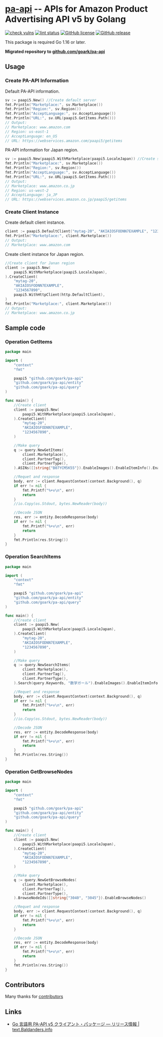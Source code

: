 # [pa-api] -- APIs for Amazon Product Advertising API v5 by Golang

[![check vulns](https://github.com/goark/pa-api/workflows/vulns/badge.svg)](https://github.com/goark/pa-api/actions)
[![lint status](https://github.com/goark/pa-api/workflows/lint/badge.svg)](https://github.com/goark/pa-api/actions)
[![GitHub license](https://img.shields.io/badge/license-Apache%202-blue.svg)](https://raw.githubusercontent.com/goark/pa-api/master/LICENSE)
[![GitHub release](https://img.shields.io/github/release/goark/pa-api.svg)](https://github.com/goark/pa-api/releases/latest)

This package is required Go 1.16 or later.

**Migrated repository to [github.com/goark/pa-api][pa-api]**

## Usage

### Create PA-API Information

Default PA-API information.

```go
sv := paapi5.New() //Create default server
fmt.Println("Marketplace:", sv.Marketplace())
fmt.Println("Region:", sv.Region())
fmt.Println("AcceptLanguage:", sv.AcceptLanguage())
fmt.Println("URL:", sv.URL(paapi5.GetItems.Path()))
// Output:
// Marketplace: www.amazon.com
// Region: us-east-1
// AcceptLanguage: en_US
// URL: https://webservices.amazon.com/paapi5/getitems
```

PA-API information for Japan region.

```go
sv := paapi5.New(paapi5.WithMarketplace(paapi5.LocaleJapan)) //Create server in Japan region
fmt.Println("Marketplace:", sv.Marketplace())
fmt.Println("Region:", sv.Region())
fmt.Println("AcceptLanguage:", sv.AcceptLanguage())
fmt.Println("URL:", sv.URL(paapi5.GetItems.Path()))
// Output:
// Marketplace: www.amazon.co.jp
// Region: us-west-2
// AcceptLanguage: ja_JP
// URL: https://webservices.amazon.co.jp/paapi5/getitems
```

### Create Client Instance

Create default client instance.

```go
client := paapi5.DefaultClient("mytag-20", "AKIAIOSFODNN7EXAMPLE", "1234567890") //Create default client
fmt.Println("Marketplace:", client.Marketplace())
// Output:
// Marketplace: www.amazon.com
```

Create client instance for Japan region.

```go
//Create client for Janan region
client := paapi5.New(
    paapi5.WithMarketplace(paapi5.LocaleJapan),
).CreateClient(
    "mytag-20",
    "AKIAIOSFODNN7EXAMPLE",
    "1234567890",
    paapi5.WithHttpClient(http.DefaultClient),
)
fmt.Println("Marketplace:", client.Marketplace())
// Output:
// Marketplace: www.amazon.co.jp
```

## Sample code

### Operation GetItems

```go
package main

import (
    "context"
    "fmt"

    paapi5 "github.com/goark/pa-api"
    "github.com/goark/pa-api/entity"
    "github.com/goark/pa-api/query"
)

func main() {
    //Create client
    client := paapi5.New(
        paapi5.WithMarketplace(paapi5.LocaleJapan),
    ).CreateClient(
        "mytag-20",
        "AKIAIOSFODNN7EXAMPLE",
        "1234567890",
    )

    //Make query
    q := query.NewGetItems(
        client.Marketplace(),
        client.PartnerTag(),
        client.PartnerType(),
    ).ASINs([]string{"B07YCM5K55"}).EnableImages().EnableItemInfo().EnableParentASIN()

    //Requet and response
    body, err := client.RequestContext(context.Background(), q)
    if err != nil {
        fmt.Printf("%+v\n", err)
        return
    }
    //io.Copy(os.Stdout, bytes.NewReader(body))

    //Decode JSON
    res, err := entity.DecodeResponse(body)
    if err != nil {
        fmt.Printf("%+v\n", err)
        return
    }
    fmt.Println(res.String())
}
```

### Operation SearchItems

```go
package main

import (
    "context"
    "fmt"

    paapi5 "github.com/goark/pa-api"
    "github.com/goark/pa-api/entity"
    "github.com/goark/pa-api/query"
)

func main() {
    //Create client
    client := paapi5.New(
        paapi5.WithMarketplace(paapi5.LocaleJapan),
    ).CreateClient(
        "mytag-20",
        "AKIAIOSFODNN7EXAMPLE",
        "1234567890",
    )

    //Make query
    q := query.NewSearchItems(
        client.Marketplace(),
        client.PartnerTag(),
        client.PartnerType(),
    ).Search(query.Keywords, "数学ガール").EnableImages().EnableItemInfo().EnableParentASIN()

    //Requet and response
    body, err := client.RequestContext(context.Background(), q)
    if err != nil {
        fmt.Printf("%+v\n", err)
        return
    }
    //io.Copy(os.Stdout, bytes.NewReader(body))

    //Decode JSON
    res, err := entity.DecodeResponse(body)
    if err != nil {
        fmt.Printf("%+v\n", err)
        return
    }
    fmt.Println(res.String())
}
```

### Operation GetBrowseNodes

```go
package main

import (
    "context"
    "fmt"

    paapi5 "github.com/goark/pa-api"
    "github.com/goark/pa-api/entity"
    "github.com/goark/pa-api/query"
)

func main() {
    //Create client
    client := paapi5.New(
        paapi5.WithMarketplace(paapi5.LocaleJapan),
    ).CreateClient(
        "mytag-20",
        "AKIAIOSFODNN7EXAMPLE",
        "1234567890",
    )

    //Make query
    q := query.NewGetBrowseNodes(
        client.Marketplace(),
        client.PartnerTag(),
        client.PartnerType(),
    ).BrowseNodeIds([]string{"3040", "3045"}).EnableBrowseNodes()

    //Requet and response
    body, err := client.RequestContext(context.Background(), q)
    if err != nil {
        fmt.Printf("%+v\n", err)
        return
    }

    //Decode JSON
    res, err := entity.DecodeResponse(body)
    if err != nil {
        fmt.Printf("%+v\n", err)
        return
    }
    fmt.Println(res.String())
}
```

## Contributors

Many thanks for [contributors](https://github.com/goark/pa-api/graphs/contributors "Contributors to goark/pa-api")

## Links

- [Go 言語用 PA-API v5 クライアント・パッケージ — リリース情報 | text.Baldanders.info](https://text.baldanders.info/release/pa-api-v5/)

[pa-api]: https://github.com/goark/pa-api "goark/pa-api: APIs for Amazon Product Advertising API v5 by Golang"
